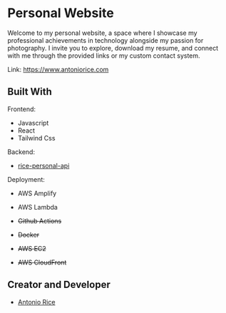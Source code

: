 # Personal Website

Welcome to my personal website, a space where I showcase my professional achievements in technology alongside my passion for photography. I invite you to explore, download my resume, and connect with me through the provided links or my custom contact system.

Link: https://www.antoniorice.com

## Built With

Frontend:

- Javascript
- React
- Tailwind Css

Backend:

- [rice-personal-api](https://github.com/AntonioRice/rice-personal-api)

Deployment:

- AWS Amplify
- AWS Lambda

- ~~Github Actions~~
- ~~Docker~~
- ~~AWS EC2~~
- ~~AWS CloudFront~~

## Creator and Developer

- [Antonio Rice](https://www.antoniorice.com)
